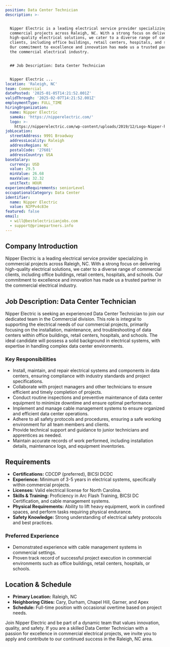 ```yaml
---
position: Data Center Technician
description: >-


  Nipper Electric is a leading electrical service provider specializing in
  commercial projects across Raleigh, NC. With a strong focus on delivering
  high-quality electrical solutions, we cater to a diverse range of commercial
  clients, including office buildings, retail centers, hospitals, and schools.
  Our commitment to excellence and innovation has made us a trusted partner in
  the commercial electrical industry.


  ## Job Description: Data Center Technician


  Nipper Electric ...
location: 'Raleigh, NC'
team: Commercial
datePosted: '2025-01-05T14:21:52.001Z'
validThrough: '2025-02-07T14:21:52.001Z'
employmentType: FULL_TIME
hiringOrganization:
  name: Nipper Electric
  sameAs: 'https://nipperelectric.com/'
  logo: >-
    https://nipperelectric.com/wp-content/uploads/2019/12/Logo-Nipper-horizontal-primary.png
jobLocation:
  streetAddress: 9991 Broadway
  addressLocality: Raleigh
  addressRegion: NC
  postalCode: '27601'
  addressCountry: USA
baseSalary:
  currency: USD
  value: 29.5
  minValue: 26.68
  maxValue: 32.32
  unitText: HOUR
experienceRequirements: seniorLevel
occupationalCategory: Data Center
identifier:
  name: Nipper Electric
  value: NIPPv4c83e
featured: false
email:
  - will@bestelectricianjobs.com
  - support@primepartners.info
---
```




## Company Introduction

Nipper Electric is a leading electrical service provider specializing in commercial projects across Raleigh, NC. With a strong focus on delivering high-quality electrical solutions, we cater to a diverse range of commercial clients, including office buildings, retail centers, hospitals, and schools. Our commitment to excellence and innovation has made us a trusted partner in the commercial electrical industry.

## Job Description: Data Center Technician

Nipper Electric is seeking an experienced Data Center Technician to join our dedicated team in the Commercial division. This role is integral to supporting the electrical needs of our commercial projects, primarily focusing on the installation, maintenance, and troubleshooting of data centers within office buildings, retail centers, hospitals, and schools. The ideal candidate will possess a solid background in electrical systems, with expertise in handling complex data center environments.

### Key Responsibilities

- Install, maintain, and repair electrical systems and components in data centers, ensuring compliance with industry standards and project specifications.
- Collaborate with project managers and other technicians to ensure efficient and timely completion of projects.
- Conduct routine inspections and preventive maintenance of data center equipment to minimize downtime and ensure optimal performance.
- Implement and manage cable management systems to ensure organized and efficient data center operations.
- Adhere to all safety protocols and procedures, ensuring a safe working environment for all team members and clients.
- Provide technical support and guidance to junior technicians and apprentices as needed.
- Maintain accurate records of work performed, including installation details, maintenance logs, and equipment inventories.

## Requirements

- **Certifications:** CDCDP (preferred), BICSI DCDC
- **Experience:** Minimum of 3-5 years in electrical systems, specifically within commercial projects.
- **Licenses:** Valid electrical license for North Carolina.
- **Skills & Training:** Proficiency in Arc Flash Training, BICSI DC Certification, and cable management systems.
- **Physical Requirements:** Ability to lift heavy equipment, work in confined spaces, and perform tasks requiring physical endurance.
- **Safety Knowledge:** Strong understanding of electrical safety protocols and best practices.

### Preferred Experience

- Demonstrated experience with cable management systems in commercial settings.
- Proven track record of successful project execution in commercial environments such as office buildings, retail centers, hospitals, or schools.

## Location & Schedule

- **Primary Location:** Raleigh, NC
- **Neighboring Cities:** Cary, Durham, Chapel Hill, Garner, and Apex
- **Schedule:** Full-time position with occasional overtime based on project needs.


Join Nipper Electric and be part of a dynamic team that values innovation, quality, and safety. If you are a skilled Data Center Technician with a passion for excellence in commercial electrical projects, we invite you to apply and contribute to our continued success in the Raleigh, NC area.
